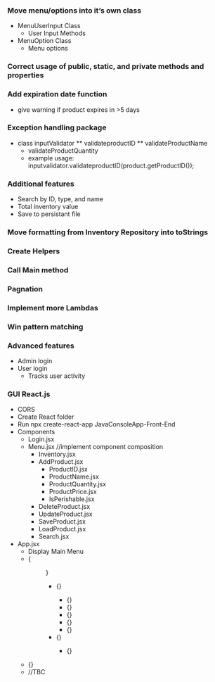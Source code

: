 ### Move menu/options into it’s own class
* MenuUserInput Class
    * User Input Methods
* MenuOption Class
  * Menu options

### Correct usage of public, static, and private methods and properties
### Add expiration date function
* give warning if product expires in >5 days

### Exception handling package
* class inputValidator
  ** validateproductID
  ** validateProductName
    * validateProductQuantity 
    * example usage: inputvalidator.validateproductID(product.getProductID());


### Additional features
  * Search by ID, type, and name
  * Total inventory value
  * Save to persistant file

### Move formatting from Inventory Repository into toStrings

### Create Helpers

### Call Main method
### Pagnation
### Implement more Lambdas
### Win pattern matching

### Advanced features
  * Admin login
  * User login
    * Tracks user activity

### GUI React.js
  * CORS
  * Create React folder
  * Run npx create-react-app JavaConsoleApp-Front-End
  * Components
    * Login.jsx
    * Menu.jsx //implement component composition
      * Inventory.jsx
      * AddProduct.jsx
        * ProductID.jsx
        * ProductName.jsx
        * ProductQuantity.jsx
        * ProductPrice.jsx
        * IsPerishable.jsx
      * DeleteProduct.jsx
      * UpdateProduct.jsx
      * SaveProduct.jsx
      * LoadProduct.jsx
      * Search.jsx
  * App.jsx  
    *  Display Main Menu
      * {<Menu />}
        * {<AddProduct />}
          * {<ProductID />}
          * {<ProductName />}
          * {<ProductQuantity />}
          * {<ProductPrice />}
          * {<IsPerishable />}
        * {<DeleteProduct />}
          * {<ProductID />}
      * {<Login />}
      * //TBC

    